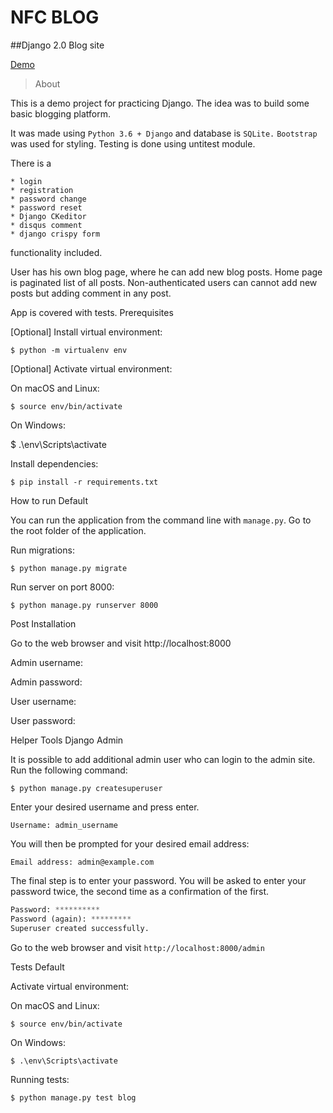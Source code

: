 # NFC BLOG

##Django 2.0 Blog site

[Demo](https://nfcblog.herokuapp.com)

>About

This is a demo project for practicing Django. The idea was to build some basic blogging platform.

It was made using ```Python 3.6 + Django``` and database is ```SQLite.``` ```Bootstrap``` was used for styling. Testing is done using untitest module.

There is a 
```
* login
* registration
* password change
* password reset
* Django CKeditor
* disqus comment 
* django crispy form
```
functionality included.

User has his own blog page, where he can add new blog posts. Home page is paginated list of all posts. Non-authenticated users can cannot add new posts but adding comment in any post.

App is covered with tests.
Prerequisites

[Optional] Install virtual environment:

```$ python -m virtualenv env```

[Optional] Activate virtual environment:

On macOS and Linux:

```$ source env/bin/activate```

On Windows:

$ .\env\Scripts\activate

Install dependencies:

```$ pip install -r requirements.txt```

How to run
Default

You can run the application from the command line with ```manage.py```. Go to the root folder of the application.

Run migrations:

```$ python manage.py migrate```

Run server on port 8000:

```$ python manage.py runserver 8000```

Post Installation

Go to the web browser and visit http://localhost:8000

Admin username: 

Admin password: 

User username: 

User password: 

Helper Tools
Django Admin

It is possible to add additional admin user who can login to the admin site. Run the following command:

```$ python manage.py createsuperuser```

Enter your desired username and press enter.
```
Username: admin_username
```
You will then be prompted for your desired email address:
```
Email address: admin@example.com
```
The final step is to enter your password. You will be asked to enter your password twice, the second time as a confirmation of the first.
```python
Password: **********
Password (again): *********
Superuser created successfully.
```
Go to the web browser and visit ```http://localhost:8000/admin```

Tests
Default

Activate virtual environment:

On macOS and Linux:
```
$ source env/bin/activate
```
On Windows:
```
$ .\env\Scripts\activate
```
Running tests:
```
$ python manage.py test blog
```

